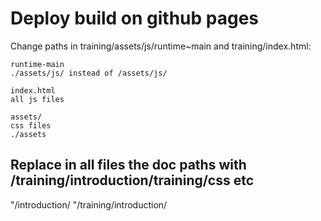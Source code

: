 
# Deploy build on github pages

Change paths in training/assets/js/runtime~main and training/index.html:
```
runtime-main
./assets/js/ instead of /assets/js/

index.html
all js files

assets/
css files
./assets
```

## Replace in all files the doc paths with /training/introduction/training/css etc
"/introduction/
"/training/introduction/
